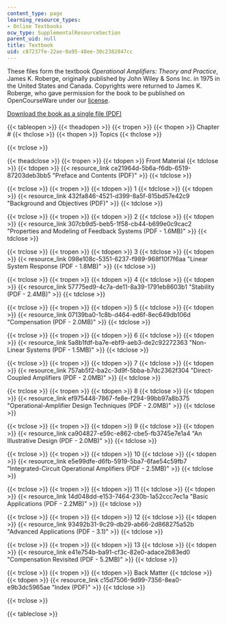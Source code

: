 ```yaml
---
content_type: page
learning_resource_types:
- Online Textbooks
ocw_type: SupplementalResourceSection
parent_uid: null
title: Textbook
uid: c87237fe-22ae-0a95-48ee-30c2382847cc
---
```


These files form the textbook _Operational Amplifiers: Theory and Practice_, James K. Roberge, originally published by John Wiley & Sons Inc. in 1975 in the United States and Canada. Copyrights were returned to James K. Roberge, who gave permission for the book to be published on OpenCourseWare under our [license](/terms/#cc).

[Download the book as a single file (PDF)](/ans7870/RES/RES.6-010/MITRES_6-010S13_comchaptrs.pdf)

{{< tableopen >}}
{{< theadopen >}}
{{< tropen >}}
{{< thopen >}}
Chapter #
{{< thclose >}}
{{< thopen >}}
Topics
{{< thclose >}}

{{< trclose >}}

{{< theadclose >}}
{{< tropen >}}
{{< tdopen >}}
Front Material
{{< tdclose >}}
{{< tdopen >}}
{{< resource_link ce21964d-5b6a-f6db-6519-87203deb3bb5 "Preface and Contents (PDF)" >}}
{{< tdclose >}}

{{< trclose >}}
{{< tropen >}}
{{< tdopen >}}
1
{{< tdclose >}}
{{< tdopen >}}
{{< resource_link 432fa846-4521-d399-8a5f-815bd57e42c9 "Background and Objectives (PDF)" >}}
{{< tdclose >}}

{{< trclose >}}
{{< tropen >}}
{{< tdopen >}}
2
{{< tdclose >}}
{{< tdopen >}}
{{< resource_link 307cb9d5-beb5-1f58-cb44-b699e0c9cac2 "Properties and Modeling of Feedback Systems (PDF - 1.6MB)" >}}
{{< tdclose >}}

{{< trclose >}}
{{< tropen >}}
{{< tdopen >}}
3
{{< tdclose >}}
{{< tdopen >}}
{{< resource_link 098e108c-5351-6237-f989-968f10f7f6aa "Linear System Response (PDF - 1.8MB)" >}}
{{< tdclose >}}

{{< trclose >}}
{{< tropen >}}
{{< tdopen >}}
4
{{< tdclose >}}
{{< tdopen >}}
{{< resource_link 57775ed9-4c7a-de11-8a39-1791eb8603b1 "Stability (PDF - 2.4MB)" >}}
{{< tdclose >}}

{{< trclose >}}
{{< tropen >}}
{{< tdopen >}}
5
{{< tdclose >}}
{{< tdopen >}}
{{< resource_link 07139ba0-1c8b-d464-ed6f-8ec649db106d "Compensation (PDF - 2.0MB)" >}}
{{< tdclose >}}

{{< trclose >}}
{{< tropen >}}
{{< tdopen >}}
6
{{< tdclose >}}
{{< tdopen >}}
{{< resource_link 5a8b1fdf-ba7e-ebf9-aeb3-de2c92272363 "Non-Linear Systems (PDF - 1.5MB)" >}}
{{< tdclose >}}

{{< trclose >}}
{{< tropen >}}
{{< tdopen >}}
7
{{< tdclose >}}
{{< tdopen >}}
{{< resource_link 757ab5f2-ba2c-3d9f-5bba-b7dc2362f304 "Direct-Coupled Amplifiers (PDF - 2.0MB)" >}}
{{< tdclose >}}

{{< trclose >}}
{{< tropen >}}
{{< tdopen >}}
8
{{< tdclose >}}
{{< tdopen >}}
{{< resource_link ef975448-7867-fe8e-f294-99bb97a8b375 "Operational-Amplifier Design Techniques (PDF - 2.0MB)" >}}
{{< tdclose >}}

{{< trclose >}}
{{< tropen >}}
{{< tdopen >}}
9
{{< tdclose >}}
{{< tdopen >}}
{{< resource_link ca904827-e59c-e862-cbe5-fb3745e7e1a4 "An Illustrative Design (PDF - 2.0MB)" >}}
{{< tdclose >}}

{{< trclose >}}
{{< tropen >}}
{{< tdopen >}}
10
{{< tdclose >}}
{{< tdopen >}}
{{< resource_link e5e99dfe-d6fb-5919-5ba7-6fae54c59fb7 "Integrated-Circuit Operational Amplifiers (PDF - 2.5MB)" >}}
{{< tdclose >}}

{{< trclose >}}
{{< tropen >}}
{{< tdopen >}}
11
{{< tdclose >}}
{{< tdopen >}}
{{< resource_link 14d048dd-e153-7464-230b-1a52ccc7ec1a "Basic Applications (PDF - 2.2MB)" >}}
{{< tdclose >}}

{{< trclose >}}
{{< tropen >}}
{{< tdopen >}}
12
{{< tdclose >}}
{{< tdopen >}}
{{< resource_link 93492b31-9c29-db29-ab66-2d868275a52b "Advanced Applications (PDF - 3.1)" >}}
{{< tdclose >}}

{{< trclose >}}
{{< tropen >}}
{{< tdopen >}}
13
{{< tdclose >}}
{{< tdopen >}}
{{< resource_link e41e754b-ba91-cf3c-82e0-adace2b83ed0 "Compensation Revisited (PDF - 5.2MB)" >}}
{{< tdclose >}}

{{< trclose >}}
{{< tropen >}}
{{< tdopen >}}
Back Matter
{{< tdclose >}}
{{< tdopen >}}
{{< resource_link c15d7506-9d99-7356-8ea0-e9b3dc5965ae "Index (PDF)" >}}
{{< tdclose >}}

{{< trclose >}}

{{< tableclose >}}